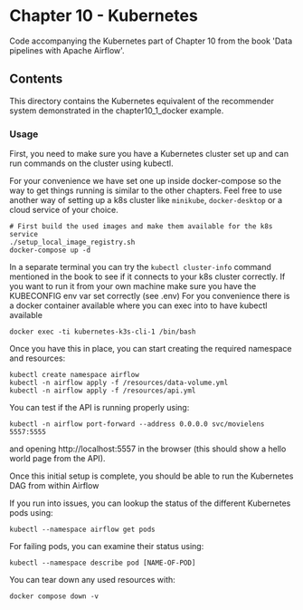 # Chapter 10 - Kubernetes

Code accompanying the Kubernetes part of Chapter 10 from the book 'Data pipelines with Apache Airflow'.

## Contents

This directory contains the Kubernetes equivalent of the recommender system demonstrated in the chapter10_1_docker example.

### Usage

First, you need to make sure you have a Kubernetes cluster set up and can run commands on the cluster using kubectl.

For your convenience we have set one up inside docker-compose so the way to get things running is similar to the other chapters. Feel free to use another way of setting up a k8s cluster like `minikube`, `docker-desktop` or a cloud service of your choice.

```
# First build the used images and make them available for the k8s service
./setup_local_image_registry.sh
docker-compose up -d
```

In a separate terminal you can try the `kubectl cluster-info` command mentioned in the book to see if it connects to your k8s cluster correctly. If you want to run it from your own machine make sure you have the KUBECONFIG env var set correctly (see .env)
For you convenience there is a docker container available where you can exec into to have kubectl available

```
docker exec -ti kubernetes-k3s-cli-1 /bin/bash
```

Once you have this in place, you can start creating the required namespace and resources:

```
kubectl create namespace airflow
kubectl -n airflow apply -f /resources/data-volume.yml
kubectl -n airflow apply -f /resources/api.yml
```

You can test if the API is running properly using:

```
kubectl -n airflow port-forward --address 0.0.0.0 svc/movielens 5557:5555
```

and opening http://localhost:5557 in the browser (this should show a hello world page from the API).

Once this initial setup is complete, you should be able to run the Kubernetes DAG from within Airflow

If you run into issues, you can lookup the status of the different Kubernetes pods using:

```
kubectl --namespace airflow get pods
```

For failing pods, you can examine their status using:

```
kubectl --namespace describe pod [NAME-OF-POD]
```

You can tear down any used resources with:

```
docker compose down -v
```
